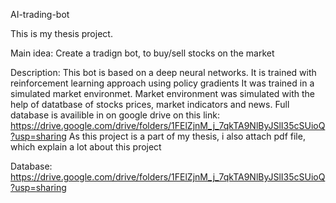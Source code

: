 AI-trading-bot

This is my thesis project.

Main idea: Create a tradign bot, to buy/sell stocks on the market

Description: 
This bot is based on a deep neural networks. It is trained with reinforcement learning approach using policy gradients
It was trained in a simulated market environmet. Market environment was simulated with the help of datatbase of stocks prices, market indicators and news.
Full database is availible in on google drive on this link: https://drive.google.com/drive/folders/1FElZjnM_j_7qkTA9NlByJSlI35cSUioQ?usp=sharing
As this project is a part of my thesis, i also attach pdf file, which explain a lot about this project

Database:  https://drive.google.com/drive/folders/1FElZjnM_j_7qkTA9NlByJSlI35cSUioQ?usp=sharing
